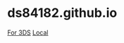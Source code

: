 ds84182.github.io
=================
<a href="http://ds84182.kd.io/3ds">For 3DS</a>
<a href="http://10.0.0.27:8000/3ds">Local</a>
